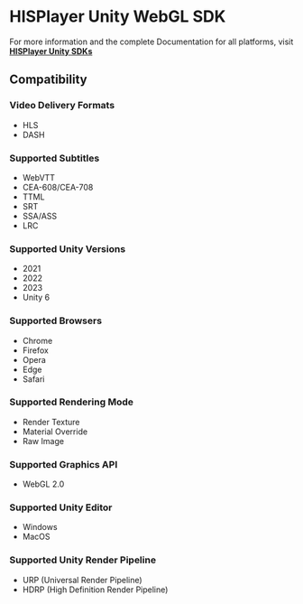 # HISPlayer Unity WebGL SDK

For more information and the complete Documentation for all platforms, visit **[HISPlayer Unity SDKs](https://hisplayer.github.io/)**

## Compatibility

### Video Delivery Formats
* HLS
* DASH

### Supported Subtitles
* WebVTT
* CEA-608/CEA-708
* TTML
* SRT
* SSA/ASS
* LRC

### Supported Unity Versions
* 2021
* 2022
* 2023
* Unity 6

### Supported Browsers
* Chrome
* Firefox
* Opera
* Edge
* Safari

### Supported Rendering Mode
* Render Texture
* Material Override
* Raw Image

### Supported Graphics API
* WebGL 2.0

### Supported Unity Editor
* Windows
* MacOS

### Supported Unity Render Pipeline
* URP (Universal Render Pipeline)
* HDRP (High Definition Render Pipeline)
